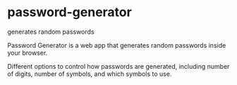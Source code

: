 # password-generator
generates random passwords


Password Generator is a web app that generates random passwords inside your browser. 


Different options to control how passwords are generated, including number of digits, number of symbols, and which symbols to use.

